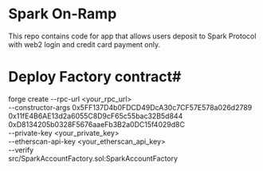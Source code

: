 # Spark On-Ramp  

This repo contains code for app that allows users deposit to Spark Protocol with web2 login and credit card payment only.


# Deploy Factory contract# 

 forge create --rpc-url <your_rpc_url> \
    --constructor-args 0x5FF137D4b0FDCD49DcA30c7CF57E578a026d2789 0x11fE4B6AE13d2a6055C8D9cF65c55bac32B5d844 0xD8134205b0328F5676aaeFb3B2a0DC15f4029d8C \
    --private-key <your_private_key> \
    --etherscan-api-key <your_etherscan_api_key> \
    --verify \
    src/SparkAccountFactory.sol:SparkAccountFactory
